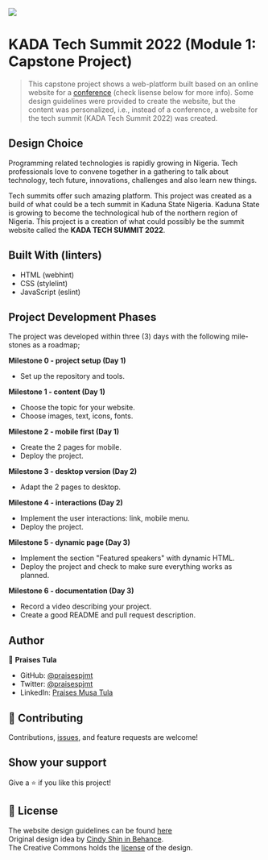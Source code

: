 ![](https://img.shields.io/badge/Microverse-blueviolet)

# KADA Tech Summit 2022 (Module 1: Capstone Project)

> This capstone project shows a web-platform built 
> based on an online website for a [conference](https://www.behance.net/gallery/29845175/CC-Global-Summit-2015) 
> (check lisense below for more info). Some design guidelines were provided to create the website, 
> but the content was personalized, i.e., instead of a conference, 
> a website for the tech summit (KADA Tech Summit 2022) was created.

## Design Choice
Programming related technologies is rapidly growing in Nigeria. 
Tech professionals love to convene together in a gathering to 
talk about technology, tech future, innovations, challenges 
and also learn new things.

Tech summits offer such amazing platform. This project was created 
as a build of what could be a tech summit in Kaduna State Nigeria.
Kaduna State is growing to become the technological hub of the northern 
region of Nigeria. This project is a creation of what could possibly be 
the summit website called the **KADA TECH SUMMIT 2022**.

## Built With (linters)
- HTML (webhint)
- CSS (stylelint)
- JavaScript (eslint)

## Project Development Phases

The project was developed within three (3) days with the following mile-stones as a roadmap;

**Milestone 0 - project setup (Day 1)**
- Set up the repository and tools.

**Milestone 1 - content (Day 1)**
- Choose the topic for your website.
- Choose images, text, icons, fonts.

**Milestone 2 - mobile first (Day 1)**
- Create the 2 pages for mobile.
- Deploy the project.

**Milestone 3 - desktop version (Day 2)**
- Adapt the 2 pages to desktop.

**Milestone 4 - interactions (Day 2)**
- Implement the user interactions: link, mobile menu.
- Deploy the project.

**Milestone 5 - dynamic page (Day 3)**
- Implement the section "Featured speakers" with dynamic HTML.
- Deploy the project and check to make sure everything works as planned.

**Milestone 6 - documentation (Day 3)**
- Record a video describing your project.
- Create a good README and pull request description.

## Author

👤 **Praises Tula**

- GitHub: [@praisespjmt](https://github.com/PraisesPJMT)
- Twitter: [@praisespjmt](https://twitter.com/PraisesPJMT)
- LinkedIn: [Praises Musa Tula](https://www.linkedin.com/in/praises-tula-9233aa76)

## 🤝 Contributing

Contributions, [issues](https://github.com/PraisesPJMT/Kada-Tech-Summit/issues), and feature requests are welcome!

## Show your support

Give a ⭐️ if you like this project!

## 📝 License
The website design guidelines can be found [here](https://www.behance.net/gallery/29845175/CC-Global-Summit-2015) <br>
Original design idea by [Cindy Shin in Behance](https://www.behance.net/adagio07).<br>
The Creative Commons holds the [license](https://creativecommons.org/licenses/by-nc/4.0/) of the design.